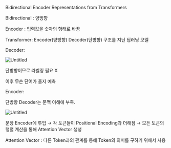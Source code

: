 Bidirectional Encoder Representations from Transformers

Bidirectional : 양방향

Encoder : 입력값을 숫자의 형태로 바꿈

Transformer: Encoder(양방향) Decoder(단방향) 구조를 지닌 딥러닝 모델

Decoder:

![Untitled](https://s3-us-west-2.amazonaws.com/secure.notion-static.com/2d8c55b2-a0e2-4b7a-9e81-879674047679/Untitled.png)

단방향이므로 라벨링 필요 X

이후 무슨 단어가 올지 예측

Encoder:

단방향 Decoder는 문맥 이해에 부족.

![Untitled](https://s3-us-west-2.amazonaws.com/secure.notion-static.com/f7da92ee-8de4-47fd-9bbd-f9419f2e57e6/Untitled.png)

문장 Encoder에 투입 → 각 토큰들이 Positional Encoding과 더해짐 → 모든 토큰의 행렬 계산을 통해 Attention Vector 생성

Attention Vector : 다른 Token과의 관계를 통해 Token의 의미를 구하기 위해서 사용
